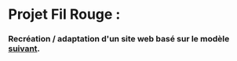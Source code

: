 # Projet Fil Rouge : 

### Recréation / adaptation d'un site web basé sur le modèle __[suivant](https://ecampus.unicaen.fr/pluginfile.php/1673299/mod_resource/content/1/Projet%20fil%20rouge%20-%20Annexes.pdf).__

